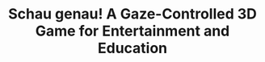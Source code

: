 ---
title: Schau genau! A Gaze-Controlled 3D Game for Entertainment and Education
label: ecem2017
year: 2017
authors: Menges R., Kumar C., Wechselberger U., Schaefer S., Walber T. and  Staab S.
publishment: COGAIN Symposium at European Conference on Eye Movements 2017 (ECEM 2017)
publishment-link: http://cogain2017.cogain.org
link: https://www.bibsonomy.org/bibtex/2185265e0e8bee3997994ea8795e6b706
---